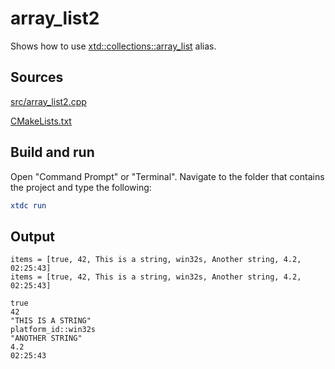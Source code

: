 # array_list2

Shows how to use [xtd::collections::array_list](https://gammasoft71.github.io/xtd/reference_guides/latest/group__collections.html#gaf18249e78122f5f0f0f09003cf6abc5c) alias.

## Sources

[src/array_list2.cpp](src/array_list2.cpp)

[CMakeLists.txt](CMakeLists.txt)

## Build and run

Open "Command Prompt" or "Terminal". Navigate to the folder that contains the project and type the following:

```cmake
xtdc run
```

## Output

```
items = [true, 42, This is a string, win32s, Another string, 4.2, 02:25:43]
items = [true, 42, This is a string, win32s, Another string, 4.2, 02:25:43]

true
42
"THIS IS A STRING"
platform_id::win32s
"ANOTHER STRING"
4.2
02:25:43
```
